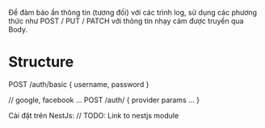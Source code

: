 
Để đảm bảo ẩn thông tin (tương đối) với các trình log, sử dụng các phương thức như POST / PUT / PATCH với thông tin nhạy cảm được truyền qua Body.

# Structure

POST /auth/basic
{
  username,
  password
}

// google, facebook ...
POST /auth/<provider>
{
  provider params ...
}


Cài đặt trên NestJs:
// TODO: Link to nestjs module